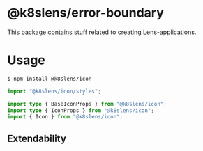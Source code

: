 # @k8slens/error-boundary

This package contains stuff related to creating Lens-applications. 

# Usage

```bash
$ npm install @k8slens/icon
```

```typescript
import "@k8slens/icon/styles";

import type { BaseIconProps } from "@k8slens/icon";
import type { IconProps } from "@k8slens/icon";
import { Icon } from "@k8slens/icon";
```

## Extendability
